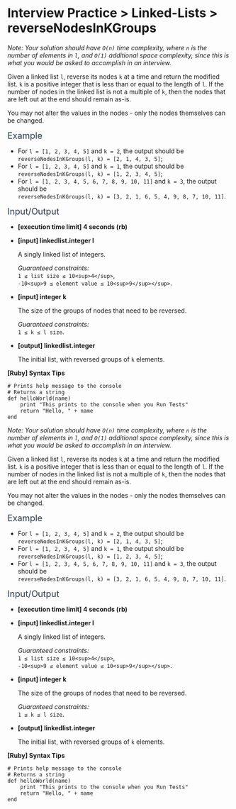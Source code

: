 # Interview Practice > Linked-Lists > reverseNodesInKGroups
<div class="markdown -arial">

_Note: Your solution should have `O(n)` time complexity, where `n` is the number of elements in `l`, and `O(1)` additional space complexity, since this is what you would be asked to accomplish in an interview._

Given a linked list `l`, reverse its nodes `k` at a time and return the modified list. `k` is a positive integer that is less than or equal to the length of `l`. If the number of nodes in the linked list is not a multiple of `k`, then the nodes that are left out at the end should remain as-is.

You may not alter the values in the nodes - only the nodes themselves can be changed.

<span class="markdown--header" style="color:#2b3b52;font-size:1.4em">Example</span>

*   For `l = [1, 2, 3, 4, 5]` and `k = 2`, the output should be  
    `reverseNodesInKGroups(l, k) = [2, 1, 4, 3, 5]`;
*   For `l = [1, 2, 3, 4, 5]` and `k = 1`, the output should be  
    `reverseNodesInKGroups(l, k) = [1, 2, 3, 4, 5]`;
*   For `l = [1, 2, 3, 4, 5, 6, 7, 8, 9, 10, 11]` and `k = 3`, the output should be  
    `reverseNodesInKGroups(l, k) = [3, 2, 1, 6, 5, 4, 9, 8, 7, 10, 11]`.

<span class="markdown--header" style="color:#2b3b52;font-size:1.4em">Input/Output</span>

*   **[execution time limit] 4 seconds (rb)**

*   **[input] linkedlist.integer l**

    A singly linked list of integers.

    _Guaranteed constraints:_  
    `1 ≤ list size ≤ 10<sup>4</sup>`,  
    `-10<sup>9 ≤ element value ≤ 10<sup>9</sup></sup>`.

*   **[input] integer k**

    The size of the groups of nodes that need to be reversed.

    _Guaranteed constraints:_  
    `1 ≤ k ≤ l size`.

*   **[output] linkedlist.integer**

    The initial list, with reversed groups of `k` elements.

**[Ruby] Syntax Tips**

    # Prints help message to the console
    # Returns a string
    def helloWorld(name)
        print "This prints to the console when you Run Tests"
        return "Hello, " + name
    end

</div>

<div class="markdown -arial">

_Note: Your solution should have `O(n)` time complexity, where `n` is the number of elements in `l`, and `O(1)` additional space complexity, since this is what you would be asked to accomplish in an interview._

Given a linked list `l`, reverse its nodes `k` at a time and return the modified list. `k` is a positive integer that is less than or equal to the length of `l`. If the number of nodes in the linked list is not a multiple of `k`, then the nodes that are left out at the end should remain as-is.

You may not alter the values in the nodes - only the nodes themselves can be changed.

<span class="markdown--header" style="color:#2b3b52;font-size:1.4em">Example</span>

*   For `l = [1, 2, 3, 4, 5]` and `k = 2`, the output should be  
    `reverseNodesInKGroups(l, k) = [2, 1, 4, 3, 5]`;
*   For `l = [1, 2, 3, 4, 5]` and `k = 1`, the output should be  
    `reverseNodesInKGroups(l, k) = [1, 2, 3, 4, 5]`;
*   For `l = [1, 2, 3, 4, 5, 6, 7, 8, 9, 10, 11]` and `k = 3`, the output should be  
    `reverseNodesInKGroups(l, k) = [3, 2, 1, 6, 5, 4, 9, 8, 7, 10, 11]`.

<span class="markdown--header" style="color:#2b3b52;font-size:1.4em">Input/Output</span>

*   **[execution time limit] 4 seconds (rb)**

*   **[input] linkedlist.integer l**

    A singly linked list of integers.

    _Guaranteed constraints:_  
    `1 ≤ list size ≤ 10<sup>4</sup>`,  
    `-10<sup>9 ≤ element value ≤ 10<sup>9</sup></sup>`.

*   **[input] integer k**

    The size of the groups of nodes that need to be reversed.

    _Guaranteed constraints:_  
    `1 ≤ k ≤ l size`.

*   **[output] linkedlist.integer**

    The initial list, with reversed groups of `k` elements.

**[Ruby] Syntax Tips**

    # Prints help message to the console
    # Returns a string
    def helloWorld(name)
        print "This prints to the console when you Run Tests"
        return "Hello, " + name
    end

</div>
